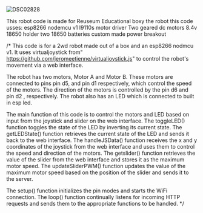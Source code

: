 ![DSC02828](https://user-images.githubusercontent.com/121644329/210115160-8a283f81-5afd-439f-b41c-e01cd687a7a4.JPG)

This robot code is made for Reuseum Educational boxy the robot
this code usses: 
esp8266 nodemcu v1
l9110s motor driver
Two geared dc motors
8.4v 18650 holder
two 18650 batteries
custom made power breakout 

/* This code is for a 2wd robot made out of a box and an esp8266 nodmcu v1. It uses
 virtualjoystick from" https://github.com/jeromeetienne/virtualjoystick.js" to control the robot's movement via a web interface.

The robot has two motors, Motor A and Motor B. These motors are connected to pins 
pin d5, and pin d1 respectively, which control the speed of the motors. The direction of
 the motors is controlled by the pin d6 and pin d2 , respectively. The robot also has 
an LED which is connected to built in esp led.

The main function of this code is to control the motors and LED based on input from the 
joystick and slider on the web interface. The toggleLED() function toggles the state of
 the LED by inverting its current state. The getLEDState() function retrieves the current 
state of the LED and sends it back to the web interface. The handleJSData() function receives
 the x and y coordinates of the joystick from the web interface and uses them to control the 
speed and direction of the motors. The getslider() function retrieves the value of the slider
 from the web interface and stores it as the maximum motor speed. The updateSliderPWM() function 
updates the value of the maximum motor speed based on the position of the slider and sends it to the server.

The setup() function initializes the pin modes and starts the WiFi connection. The loop() function
 continually listens for incoming HTTP requests and sends them to the appropriate functions to be handled.
*/
